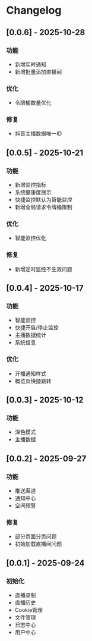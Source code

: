# Changelog

## [0.0.6] - 2025-10-28

### 功能

- 新增实时通知
- 新增批量添加直播间

### 优化

- 令牌桶数量优化

### 修复

- 抖音主播数据唯一ID

## [0.0.5] - 2025-10-21

### 功能

- 新增监控指标
- 系统健康度展示
- 快捷监控默认为智能监控
- 新增全局请求令牌桶限制

### 优化

- 智能监控优化

### 修复

- 新增定时监控不生效问题

## [0.0.4] - 2025-10-17

### 功能

- 智能监控
- 快捷开启/停止监控
- 主播数据统计
- 系统信息

### 优化

- 开播通知样式
- 概览页快捷跳转

## [0.0.3] - 2025-10-12

### 功能

- 深色模式
- 主播数据

## [0.0.2] - 2025-09-27

### 功能

- 推送渠道
- 通知中心
- 空间预警

### 修复

- 部分页面分页问题
- 初始加载直播间问题

## [0.0.1] - 2025-09-24

### 初始化

- 直播录制
- 直播历史
- Cookie管理
- 文件管理
- 日志中心
- 用户中心
